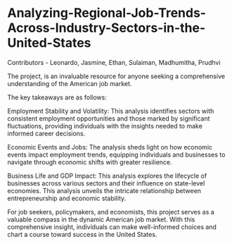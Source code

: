 # Analyzing-Regional-Job-Trends-Across-Industry-Sectors-in-the-United-States

Contributors - Leonardo, Jasmine, Ethan, Sulaiman, Madhumitha, Prudhvi

The project, is an invaluable resource for anyone seeking a comprehensive understanding of the American job market.

The key takeaways are as follows:

Employment Stability and Volatility: This analysis identifies sectors with consistent employment opportunities and those marked by significant fluctuations, providing individuals with the insights needed to make informed career decisions.

Economic Events and Jobs: The analysis sheds light on how economic events impact employment trends, equipping individuals and businesses to navigate through economic shifts with greater resilience.

Business Life and GDP Impact: This analysis explores the lifecycle of businesses across various sectors and their influence on state-level economies. This analysis unveils the intricate relationship between entrepreneurship and economic stability.

For job seekers, policymakers, and economists, this project serves as a valuable compass in the dynamic American job market. With this comprehensive insight, individuals can make well-informed choices and chart a course toward success in the United States.

